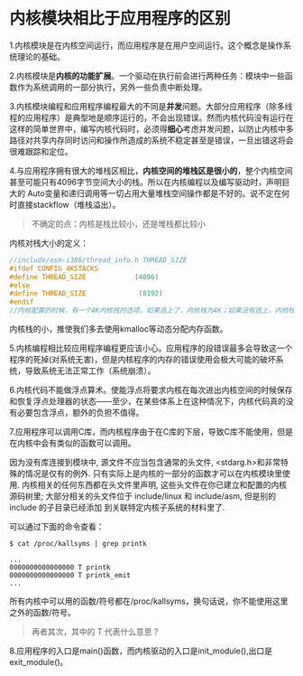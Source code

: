 # 内核模块相比于应用程序的区别

1.内核模块是在内核空间运行，而应用程序是在用户空间运行。这个概念是操作系统理论的基础。

2.内核模块是**内核的功能扩展**。一个驱动在执行前会进行两种任务：模块中一些函数作为系统调用的一部分执行，另外一些负责中断处理。

3.内核模块编程和应用程序编程最大的不同是**并发**问题。大部分应用程序（除多线程的应用程序）是典型地是顺序运行的，不会出现错误。然而内核代码没有运行在这样的简单世界中，编写内核代码时，必须得**细心**考虑并发问题，以防止内核中多路径对共享内存同时访问和操作所造成的系统不稳定甚至是错误，一旦出错这将会很难跟踪和定位。

4.与应用程序拥有很大的堆栈区相比，**内核空间的堆栈区是很小的**，整个内核空间甚至可能只有4096字节空间大小的栈。所以在内核编程以及编写驱动时，声明巨大的 Auto变量和递归调用等一切占用大量堆栈空间操作都是不好的。说不定在何时直接stackflow（堆栈溢出）。

> 不确定的点：内核是栈比较小，还是堆栈都比较小

内核对栈大小的定义：

```c
//include/asm-i386/thread_info.h THREAD_SIZE
#ifdef CONFIG_4KSTACKS
#define THREAD_SIZE            (4096)
#else
#define THREAD_SIZE             (8192)
#endif
//内核配置的时候，有一个4K内核栈的选项，如果选上了，内核栈为4K；如果没有选上，内核栈是8K。
```

内核栈的小，推使我们多去使用kmalloc等动态分配内存函数。

5.内核编程相比较应用程序编程更应该小心。应用程序的段错误最多会导致这一个程序的死掉(对系统无害)，但是内核程序的内存的错误使用会极大可能的破坏系统，导致系统无法正常工作（系统崩溃）。

6.内核代码不能做浮点算术。使能浮点将要求内核在每次进出内核空间的时候保存和恢复浮点处理器的状态——至少，在某些体系上在这种情况下，内核代码真的没有必要包含浮点，额外的负担不值得。

7.应用程序可以调用C库，而内核程序由于在C库的下层，导致C库不能使用，但是在内核中会有类似的函数可以调用。

因为没有库连接到模块中, 源文件不应当包含通常的头文件, <stdarg.h>和非常特殊的情况是仅有的例外. 只有实际上是内核的一部分的函数才可以在内核模块里使用. 内核相关的任何东西都在头文件里声明, 这些头文件在你已建立和配置的内核源码树里; 大部分相关的头文件位于 include/linux 和 include/asm, 但是别的 include 的子目录已经添加
到关联特定内核子系统的材料里了.

可以通过下面的命令查看：

```shell
$ cat /proc/kallsyms | grep printk
```

```shell
...
0000000000000000 T printk
0000000000000000 T printk_emit
...
```

所有内核中可以用的函数/符号都在/proc/kallsyms，换句话说，你不能使用这里之外的函数/符号。

> 再者其次，其中的 T 代表什么意思？

8.应用程序的入口是main()函数，而内核驱动的入口是init_module(),出口是exit_module()。

